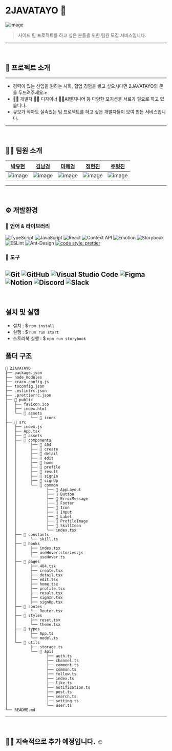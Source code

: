 # 2JAVATAYO 🚐
![image](https://user-images.githubusercontent.com/15838144/173588144-7b85ad68-8736-4746-95b0-89a56e1e0dd3.png)
> 사이드 팀 프로젝트를 하고 싶은 분들을 위한 팀원 모집 서비스입니다.
---
<br>

## 🚪 프로젝트 소개
---
- 경력이 있는 신입을 원하는 사회, 협업 경험을 쌓고 싶으시다면 2JAVATAYO의 문을 두드려주세요.✊ 
- 👷‍♂️ 개발자 🧑‍🏫 디자이너 👩‍🔧AI엔지니어 등 다양한 포지션을 서로가 필요로 하고 있습니다.
- 규모가 작아도 실속있는 팀 프로젝트를 하고 싶은 개발자들이 모여 만든 서비스입니다.
---
<br>

## 🙋🏻 팀원 소개
|[박유현](https://github.com/YuHyun-P)|[김남경](https://github.com/NamgyungKim)|[마혜경](https://github.com/Hyevvy)|[정현진](https://github.com/hyunjin0910)|[주형진](https://github.com/hwoo3303)|
|:-:|:-:|:-:|:-:|:-:|
|![image](https://user-images.githubusercontent.com/15838144/173637134-d4c7f73a-b6de-49a5-9f96-eaa737d6e77c.png)|![image](https://user-images.githubusercontent.com/15838144/173637508-156a7456-924a-4c99-913b-07d1e3885852.png)|![image](https://user-images.githubusercontent.com/15838144/173637485-f877f1af-148f-4c29-9611-6f94be449cd6.png)|![image](https://user-images.githubusercontent.com/15838144/173637733-adc7103b-3cf8-4039-a2c1-55662786c9b3.png)|![image](https://user-images.githubusercontent.com/15838144/173637791-afd31c0a-6d87-464e-ab22-a15058b1361c.png)|
---
<br>

## ⚙️ 개발환경

### 💪 언어 & 라이브러리
![TypeScript](https://img.shields.io/badge/TypeScript-3178C6.svg?&style=for-the-badge&logo=TypeScript&logoColor=white)
![JavaScript](https://img.shields.io/badge/javascript-%23323330.svg?style=for-the-badge&logo=javascript&logoColor=%23F7DF1E)
![React](https://img.shields.io/badge/react-61DAFB?style=for-the-badge&logo=react&logoColor=black)
![Context API](https://img.shields.io/badge/ContextAPI-4dd0e1.svg?&style=for-the-badge&logo=React&logoColor=white)
![Emotion](https://img.shields.io/badge/Emotion-af8eb5.svg?&style=for-the-badge&logo=EmotionJS&logoColor=white)
![Storybook](https://img.shields.io/badge/Storybook-FF4785.svg?&style=for-the-badge&logo=Storybook&logoColor=white)
![ESLint](https://img.shields.io/badge/ESLint-4B32C3.svg?&style=for-the-badge&logo=ESLint&logoColor=white)
![Ant-Design](https://img.shields.io/badge/-AntDesign-%230170FE?style=for-the-badge&logo=ant-design&logoColor=white)
[![code style: prettier](https://img.shields.io/badge/code_style-prettier-ff69b4.svg?style=flat-square)](https://github.com/prettier/prettier)

### 🔧 도구
![Git](https://img.shields.io/badge/Git-F05032.svg?&style=for-the-badge&logo=Git&logoColor=white)
![GitHub](https://img.shields.io/badge/github-%23121011.svg?style=for-the-badge&logo=github&logoColor=white)
![Visual Studio Code](https://img.shields.io/badge/Visual%20Studio%20Code-007ACC.svg?&style=for-the-badge&logo=Visual%20Studio%20Code&logoColor=white)
![Figma](https://img.shields.io/badge/figma-%23F24E1E.svg?style=for-the-badge&logo=figma&logoColor=white)
![Notion](https://img.shields.io/badge/Notion-%23000000.svg?style=for-the-badge&logo=notion&logoColor=white)
![Discord](https://img.shields.io/badge/%3CServer%3E-%237289DA.svg?style=for-the-badge&logo=discord&logoColor=white)
![Slack](https://img.shields.io/badge/Slack-4A154B?style=for-the-badge&logo=slack&logoColor=white)
---
<br>

## 설치 및 실행
- 설치 : $ `npm install`
- 실행 : $ `num run start`
- 스토리북 실행 : $ `npm run storybook`

## 폴더 구조
```
🚐 2JAVATAYO
├── package.json
├── node_modules
├── craco.config.js
├── tsconfig.json
├── .eslintrc.json
├── .prettierrc.json
├── 📂 public
│   ├── favicon.ico
│   ├── index.html
│   └── 📂 assets
│          └── 📂 icons
├── 📂 src
│   ├── index.js
│   ├── App.tsx
│   ├── 📂 assets
│   ├── 📂 components
│   │      ├── 📂 404
│   │      ├── 📂 create
│   │      ├── 📂 detail
│   │      ├── 📂 edit
│   │      ├── 📂 home
│   │      ├── 📂 profile
│   │      ├── 📂 result
│   │      ├── 📂 signIn
│   │      ├── 📂 signUp
│   │      └── 📂 common
│   │             ├── 📂 AppLayout
│   │             ├── 📂 Button
│   │             ├── 📂 ErrorMessage
│   │             ├── 📂 Footer
│   │             ├── 📂 Icon
│   │             ├── 📂 Input
│   │             ├── 📂 Label
│   │             ├── 📂 ProfileImage
│   │             ├── 📂 SkillIcon
│   │             └── index.tsx
│   ├── 📂 constants
│   │      └── skill.ts
│   ├── 📂 hooks
│   │      ├── index.tsx
│   │      ├── useHover.stories.js
│   │      └── useHover.ts
│   ├── 📂 pages
│   │      ├── 404.tsx
│   │      ├── create.tsx
│   │      ├── detail.tsx
│   │      ├── edit.tsx
│   │      ├── home.tsx
│   │      ├── profile.tsx
│   │      ├── result.tsx
│   │      ├── signIn.tsx
│   │      ├── signUp.tsx
│   ├── 📂 routes
│   │      └── Router.tsx
│   ├── 📂 styles
│   │      ├── reset.tsx
│   │      └── theme.tsx
│   ├── 📂 types
│   │      ├── App.ts
│   │      └── model.ts
│   └── 📂 utils
│          ├── storage.ts
│          └── 📂 apis
│                 ├── auth.ts
│                 ├── channel.ts
│                 ├── comment.ts
│                 ├── common.ts
│                 ├── follow.ts
│                 ├── index.ts
│                 ├── like.ts
│                 ├── notification.ts
│                 ├── post.ts
│                 ├── search.ts
│                 ├── setting.ts
│                 └── user.ts
└── README.md
```
---
<br>

## 👷‍♂️ 지속적으로 추가 예정입니다. ☺️
